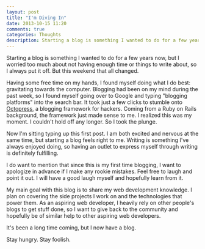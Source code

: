 ```yaml
---
layout: post
title: "I'm Diving In"
date: 2013-10-15 11:20
comments: true
categories: Thoughts
description: Starting a blog is something I wanted to do for a few years now, but I worried too much about not having enough time or things to write about, so I always put it off. But this weekend that all changed.
---
```


Starting a blog is something I wanted to do for a few years now, but I worried too much about not having enough time or things to write about, so I always put it off. But this weekend that all changed.

<!-- more -->

Having some free time on my hands, I found myself doing what I do best: gravitating towards the computer. Blogging had been on my mind during the past week, so I found myself going over to Google and typing "blogging platforms" into the search bar. It took just a few clicks to stumble onto [Octopress](http://octopress.org/), a blogging framework for hackers. Coming from a Ruby on Rails background, the framework just made sense to me. I realized this was my moment. I couldn't hold off any longer. So I took the plunge.

Now I'm sitting typing up this first post. I am both excited and nervous at the same time, but starting a blog feels right to me. Writing is something I've always enjoyed doing, so having an outlet to express myself through writing is definitely fulfilling.

I do want to mention that since this is my first time blogging, I want to apologize in advance if I make any rookie mistakes. Feel free to laugh and point it out. I will have a good laugh myself and hopefully learn from it.

My main goal with this blog is to share my web development knowledge. I plan on covering the side projects I work on and the technologies that power them. As an aspiring web developer, I heavily rely on other people's blogs to get stuff done, so I want to give back to the community and hopefully be of similar help to other aspiring web developers.

It's been a long time coming, but I now have a blog.

Stay hungry. Stay foolish.
